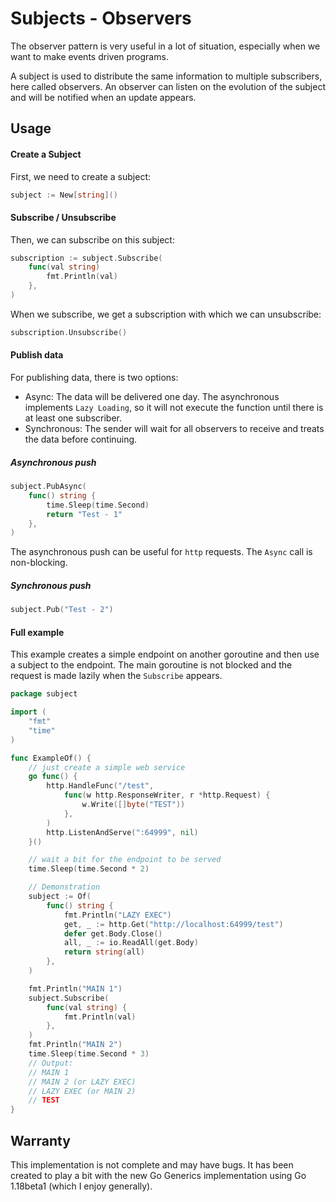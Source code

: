 # Subjects - Observers

The observer pattern is very useful in a lot of situation, especially when we want to make events driven programs.

A subject is used to distribute the same information to multiple subscribers, here called observers. An observer can
listen on the evolution of the subject and will be notified when an update appears.

## Usage

#### Create a Subject

First, we need to create a subject:

```go
subject := New[string]()
```

#### Subscribe / Unsubscribe

Then, we can subscribe on this subject:

```go
subscription := subject.Subscribe(
    func(val string)
        fmt.Println(val)
    },
)
```

When we subscribe, we get a subscription with which we can unsubscribe:

```go
subscription.Unsubscribe()
```

#### Publish data

For publishing data, there is two options:
* Async: The data will be delivered one day. The asynchronous implements `Lazy Loading`, so it will not execute
the function until there is at least one subscriber.
* Synchronous: The sender will wait for all observers to receive and treats the data before continuing.

##### Asynchronous push
```go
subject.PubAsync(
    func() string {
        time.Sleep(time.Second)
        return "Test - 1"
    },
)
```

The asynchronous push can be useful for `http` requests. The `Async` call is non-blocking.

##### Synchronous push
```go
subject.Pub("Test - 2")
```

#### Full example

This example creates a simple endpoint on another goroutine and then
use a subject to the endpoint. The main goroutine is not blocked and
the request is made lazily when the `Subscribe` appears.

```go
package subject

import (
	"fmt"
	"time"
)

func ExampleOf() {
    // just create a simple web service
    go func() {
        http.HandleFunc("/test", 
            func(w http.ResponseWriter, r *http.Request) {
                w.Write([]byte("TEST"))
            },
        )
        http.ListenAndServe(":64999", nil)
    }()

    // wait a bit for the endpoint to be served
    time.Sleep(time.Second * 2)

    // Demonstration
    subject := Of(
        func() string {
            fmt.Println("LAZY EXEC")
            get, _ := http.Get("http://localhost:64999/test")
            defer get.Body.Close()
            all, _ := io.ReadAll(get.Body)
            return string(all)
        },
    )

    fmt.Println("MAIN 1")
    subject.Subscribe(
        func(val string) {
            fmt.Println(val)
        },
    )
    fmt.Println("MAIN 2")
    time.Sleep(time.Second * 3)
    // Output:
    // MAIN 1
    // MAIN 2 (or LAZY EXEC)
    // LAZY EXEC (or MAIN 2)
    // TEST
}
```

## Warranty

This implementation is not complete and may have bugs. It has been created to play a bit with the new Go Generics
implementation using Go 1.18beta1 (which I enjoy generally).